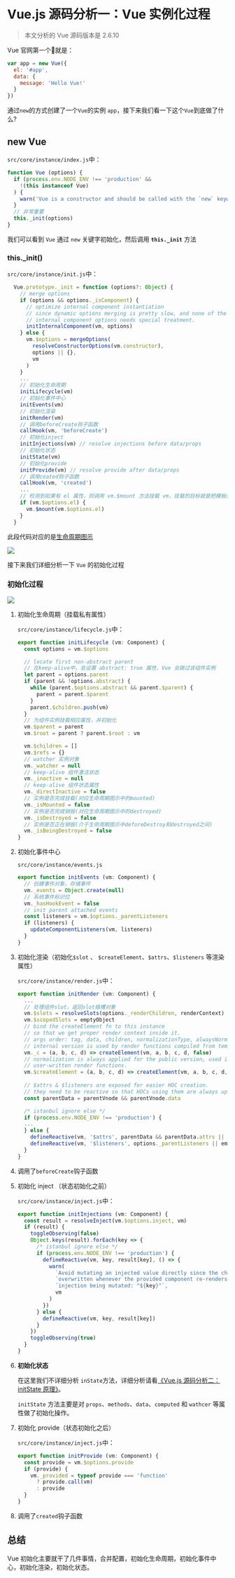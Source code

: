 

# Vue.js 源码分析一：Vue 实例化过程

> 本文分析的 Vue 源码版本是 2.6.10

Vue 官网第一个🌰就是：

```js
var app = new Vue({
  el: '#app',
  data: {
    message: 'Hello Vue!'
  }
})
```

通过`new`的方式创建了一个`Vue`的实例 `app`，接下来我们看一下这个`Vue`到底做了什么?

## new Vue

`src/core/instance/index.js`中：

```js
function Vue (options) {
  if (process.env.NODE_ENV !== 'production' &&
    !(this instanceof Vue)
  ) {
    warn('Vue is a constructor and should be called with the `new` keyword')
  }
  // 非常重要
  this._init(options)
}
```

我们可以看到 `Vue` 通过 `new` 关键字初始化，然后调用 **`this._init`** 方法

### this._init()

`src/core/instance/init.js`中：

``` js
  Vue.prototype._init = function (options?: Object) {
    // merge options
    if (options && options._isComponent) {
      // optimize internal component instantiation
      // since dynamic options merging is pretty slow, and none of the
      // internal component options needs special treatment.
      initInternalComponent(vm, options)
    } else {
      vm.$options = mergeOptions(
        resolveConstructorOptions(vm.constructor),
        options || {},
        vm
      )
    }
  	...
    // 初始化生命周期
    initLifecycle(vm) 
    // 初始化事件中心
    initEvents(vm) 
    // 初始化渲染
    initRender(vm) 
    // 调用beforeCreate钩子函数
    callHook(vm, 'beforeCreate')
    // 初始化inject
    initInjections(vm) // resolve injections before data/props
    // 初始化状态
    initState(vm)
    // 初始化provide
    initProvide(vm) // resolve provide after data/props
    // 调用ceated钩子函数
    callHook(vm, 'created')
    ...
    // 检测到如果有 el 属性，则调用 vm.$mount 方法挂载 vm，挂载的目标就是把模板渲染成最终的 DOM
    if (vm.$options.el) {
      vm.$mount(vm.$options.el)
    }
  }
```

此段代码对应的是[生命周期图示](https://cn.vuejs.org/v2/guide/instance.html#生命周期图示)

![](https://user-gold-cdn.xitu.io/2019/12/17/16f12d95d0ff3e5c?w=1226&h=694&f=png&s=71491)

接下来我们详细分析一下 `Vue` 的初始化过程

###  初始化过程


![](https://user-gold-cdn.xitu.io/2019/12/18/16f17f28a9128b26?w=600&h=443&f=png&s=36207)

1. 初始化生命周期（挂载私有属性）

   `src/core/instance/lifecycle.js`中：

   ```js
   export function initLifecycle (vm: Component) {
     const options = vm.$options
   
     // locate first non-abstract parent
     // 在keep-alive中，会设置 abstract: true 属性，Vue 会跳过该组件实例
     let parent = options.parent
     if (parent && !options.abstract) {
       while (parent.$options.abstract && parent.$parent) {
         parent = parent.$parent
       }
       parent.$children.push(vm)
     }
     // 为组件实例挂载相应属性，并初始化
     vm.$parent = parent
     vm.$root = parent ? parent.$root : vm
   
     vm.$children = []
     vm.$refs = {}
     // watcher 实例对象
     vm._watcher = null
     // keep-alive 组件激活状态
     vm._inactive = null
     // keep-alive 组件状态属性
     vm._directInactive = false
     // 实例是否完成挂载(对应生命周期图示中的mounted)
     vm._isMounted = false
     // 实例是否完成销毁(对应生命周期图示中的destroyed)
     vm._isDestroyed = false
     // 实例是否正在销毁(介于生命周期图示中deforeDestroy和destroyed之间)
     vm._isBeingDestroyed = false
   }
   ```
   
2. 初始化事件中心

   `src/core/instance/events.js`

   ```js 
   export function initEvents (vm: Component) {
     // 创建事件对象，存储事件
     vm._events = Object.create(null)
     // 系统事件标识位
     vm._hasHookEvent = false
     // init parent attached events
     const listeners = vm.$options._parentListeners
     if (listeners) {
       updateComponentListeners(vm, listeners)
     }
   }
   ```

3. 初始化渲染（初始化`$slot` 、 `$createElement`、`$attrs`、`$listeners` 等渲染属性）

   `src/core/instance/render.js`中：

   ```js
   export function initRender (vm: Component) {
     ...
     // 处理组件slot，返回slot插槽对象
     vm.$slots = resolveSlots(options._renderChildren, renderContext)
     vm.$scopedSlots = emptyObject
     // bind the createElement fn to this instance
     // so that we get proper render context inside it.
     // args order: tag, data, children, normalizationType, alwaysNormalize
     // internal version is used by render functions compiled from templates
     vm._c = (a, b, c, d) => createElement(vm, a, b, c, d, false)
     // normalization is always applied for the public version, used in
     // user-written render functions.
     vm.$createElement = (a, b, c, d) => createElement(vm, a, b, c, d, true)
     
     // $attrs & $listeners are exposed for easier HOC creation.
     // they need to be reactive so that HOCs using them are always updated
     const parentData = parentVnode && parentVnode.data
   
     /* istanbul ignore else */
     if (process.env.NODE_ENV !== 'production') {
   	 ...
     } else {
       defineReactive(vm, '$attrs', parentData && parentData.attrs || emptyObject, null, true)
       defineReactive(vm, '$listeners', options._parentListeners || emptyObject, null, true)
     }
   }
   ```
   
4. 调用了`beforeCreate`钩子函数

5. 初始化 inject （状态初始化之前）

   `src/core/instance/inject.js`中：

   ```js
   export function initInjections (vm: Component) {
     const result = resolveInject(vm.$options.inject, vm)
     if (result) {
       toggleObserving(false)
       Object.keys(result).forEach(key => {
         /* istanbul ignore else */
         if (process.env.NODE_ENV !== 'production') {
           defineReactive(vm, key, result[key], () => {
             warn(
               `Avoid mutating an injected value directly since the changes will be ` +
               `overwritten whenever the provided component re-renders. ` +
               `injection being mutated: "${key}"`,
               vm
             )
           })
         } else {
           defineReactive(vm, key, result[key])
         }
       })
       toggleObserving(true)
     }
   }
   ```

   

6. **初始化状态**

   在这里我们不详细分析 `inState`方法，详细分析请看[《Vue.js 源码分析二：initState 原理》](https://takkitang.github.io/vuesource/2.html)。

   `initState` 方法主要是对 `props`、`methods`、`data`、`computed` 和 `wathcer` 等属性做了初始化操作。

7. 初始化 provide（状态初始化之后）

   `src/core/instance/inject.js`中：

   ```js
   export function initProvide (vm: Component) {
     const provide = vm.$options.provide
     if (provide) {
       vm._provided = typeof provide === 'function'
         ? provide.call(vm)
         : provide
     }
   }
   ```

8. 调用了`created`钩子函数



## 总结

Vue 初始化主要就干了几件事情，合并配置，初始化生命周期，初始化事件中心，初始化渲染，初始化状态。




